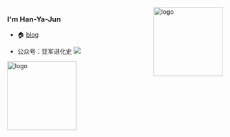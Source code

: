 <img src="https://github-readme-stats.vercel.app/api?username=Han-Ya-Jun&show_icons=true" alt="logo" height="160" align="right" style="margin: 5px; margin-bottom: 20px;" />

### I'm Han-Ya-Jun

- 🏠 [blog](https://hanyajun.com) 

- 公众号：亚军进化史
![](http://cdn.hanyajun.com/yajunjinhua.png)
<img src="https://github-profile-trophy.vercel.app/?username=Han-Ya-Jun&theme=flat&column=7" alt="logo" height="160" align="center" style="margin: auto; margin-bottom: 20px;" />
